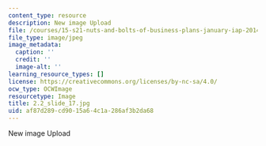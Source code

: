 ```yaml
---
content_type: resource
description: New image Upload
file: /courses/15-s21-nuts-and-bolts-of-business-plans-january-iap-2014/af87d289cd9015a64c1a286af3b2da68_2.2_slide_17.jpg
file_type: image/jpeg
image_metadata:
  caption: ''
  credit: ''
  image-alt: ''
learning_resource_types: []
license: https://creativecommons.org/licenses/by-nc-sa/4.0/
ocw_type: OCWImage
resourcetype: Image
title: 2.2_slide_17.jpg
uid: af87d289-cd90-15a6-4c1a-286af3b2da68
---
```

New image Upload